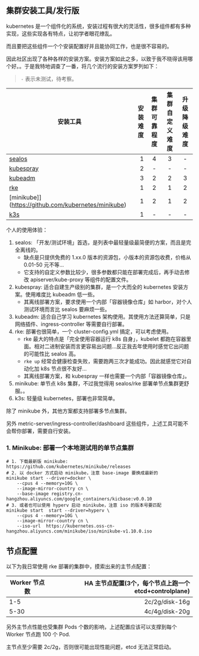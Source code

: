 ## 集群安装工具/发行版

kubernetes 是一个组件化的系统，安装过程有很大的灵活性，很多组件都有多种实现，这些实现各有特点，让初学者眼花缭乱。

而且要把这些组件一个个安装配置好并且能协同工作，也是很不容易的。

因此社区出现了各种各样的安装方案。安装方案如此之多，以致于我不晓得该用哪个好。。于是我特地调查了一番，将几个流行的安装方案罗列如下：

> `-` 表示未测试，待考察。

| 安装工具     | 安装难度 |  集群可靠程度  |  集群自定义难度 |  升级降级难度  |
| --------     | -----:   | :----:  | :----:  | :----:  |
| [sealos](https://github.com/fanux/sealos)       |    1     |   4     |    3    | - |
| [kubespray](https://github.com/kubernetes-sigs/kubespray)    |    2     |   -     |    -    | - |
| [kubeadm](https://kuboard.cn/install/install-k8s.html)      |    3     |   2     |    2    | 3 |
| [rke](https://docs.rancher.cn/rke/) |    1     |   2     |    1    | 2 |
| [minikube]](https://github.com/kubernetes/minikube) |    1     |   2     |    1    | 2 |
| [k3s](https://github.com/k3s-io/k3s) |    1     |   -     |    -    | - |


个人的使用体验：

1. sealos: 「开发/测试环境」首选，是列表中最轻量级最简便的方案，而且是完全离线的。
    - 缺点是只提供免费的 1.xx.0 版本的资源包，小版本的资源包收费，价格从 0.01-50 元不等...
    - 它支持的自定义参数比较少，很多参数都只能在部署完成后，再手动去修改 apiserver/kube-proxy 等组件的配置文件。
2. kubespray: 适合自建生产级别的集群，是一个大而全的 kubernetes 安装方案。使用难度比 kubeadm 低一些。
    - 其离线部署方案，要求使用一个内部「容器镜像仓库」如 harbor，对个人测试环境而言比 sealos 要麻烦一些。
3. kubeadm: 适合自己学习 kubernetes 架构使用。其使用方法还算简单，只是网络插件、ingress-controller 等需要自行部署。
4. rke: 部署也很简单，一个 cluster-config.yml 搞定，可以考虑使用。
    - rke 最大的特点是「完全使用容器运行 k8s 自身」，kubelet 都跑在容器里面。相对二进制安装而言更容易出问题...反正我去年使用时感觉它出问题的可能性比 sealos 高。
    - `rke up` 经常会健康检查失败，需要跑两三次才能成功。因此就感觉它对自动化加 k8s 节点很不友好...
    - 其离线部署方案，和 kubespray 一样也需要一个内部「容器镜像仓库」。
5. minikube: 单节点 k8s 集群，不过我觉得用 sealos/rke 部署单节点集群更舒服。。
6. k3s: 轻量级 kubernetes，部署也非常简单。

除了 minikube 外，其他方案都支持部署多节点集群。

另外 metric-server/ingress-controller/dashboard 这些组件，上述工具可能不会帮你部署，需要自行安装。

### 1. Minikube: 部署一个本地测试用的单节点集群

```shell
# 1. 下载最新版 minikube: https://github.com/kubernetes/minikube/releases
# 2. 以 docker 方式启动 minikube，注意 base-image 要换成最新的
minikube start --driver=docker \
    --cpus 4 --memory=10G \
    --image-mirror-country cn \
    --base-image registry.cn-hangzhou.aliyuncs.com/google_containers/kicbase:v0.0.10
# 3. 或者也可以使用 hyperv 启动 minikube，注意 iso 的版本号要匹配
minikube start  start --driver=hyperv \
    --cpus 4 --memory=10G \
    --image-mirror-country cn \
    --iso-url  https://kubernetes.oss-cn-hangzhou.aliyuncs.com/minikube/iso/minikube-v1.10.0.iso
```

## 节点配置

以下为我日常使用 rke 部署的集群中，摸索出来的主节点配置：

| Worker 节点数   | HA 主节点配置(3个，每个节点上跑一个 etcd+controlplane) |
| --------       | -----:        |
|   1-5         |    2c/2g/disk-16g     |  
|   5-30        |    4c/4g/disk-20g      |

另外主节点性能也受集群 Pods 个数的影响，上述配置应该可以支撑到每个 Worker 节点跑 100 个 Pod.

主节点至少需要 2c/2g，否则很可能出现性能问题，etcd 无法正常启动。
